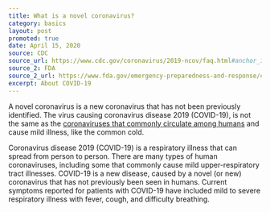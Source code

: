 ```yaml
---
title: What is a novel coronavirus?
category: basics
layout: post
promoted: true
date: April 15, 2020
source: CDC
source_url: https://www.cdc.gov/coronavirus/2019-ncov/faq.html#anchor_1584386215012
source_2: FDA
source_2_url: https://www.fda.gov/emergency-preparedness-and-response/coronavirus-disease-2019-covid-19/coronavirus-disease-2019-covid-19-frequently-asked-questions
excerpt: About COVID-19
---
```


A novel coronavirus is a new coronavirus that has not been previously identified. The virus causing coronavirus disease 2019 (COVID-19), is not the same as the [coronaviruses that commonly circulate among humans](https://www.cdc.gov/coronavirus/types.html) and cause mild illness, like the common cold.

Coronavirus disease 2019 (COVID-19) is a respiratory illness that can spread from person to person. There are many types of human coronaviruses, including some that commonly cause mild upper-respiratory tract illnesses. COVID-19 is a new disease, caused by a novel (or new) coronavirus that has not previously been seen in humans. Current symptoms reported for patients with COVID-19 have included mild to severe respiratory illness with fever, cough, and difficulty breathing.